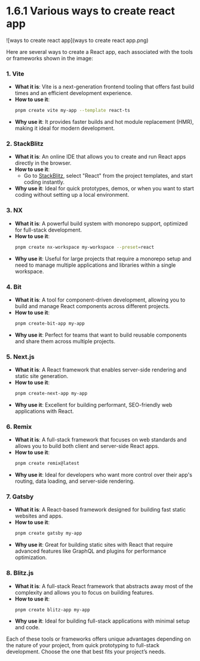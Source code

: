 # 1.6.1 Various ways to create react app

![ways to create react app](ways to create react app.png)

Here are several ways to create a React app, each associated with the tools or frameworks shown in the image:

### 1. **Vite**
- **What it is**: Vite is a next-generation frontend tooling that offers fast build times and an efficient development experience.
- **How to use it**:
  ```bash
  pnpm create vite my-app --template react-ts
  ```
- **Why use it**: It provides faster builds and hot module replacement (HMR), making it ideal for modern development.

### 2. **StackBlitz**
- **What it is**: An online IDE that allows you to create and run React apps directly in the browser.
- **How to use it**:
    - Go to [StackBlitz](https://stackblitz.com/), select "React" from the project templates, and start coding instantly.
- **Why use it**: Ideal for quick prototypes, demos, or when you want to start coding without setting up a local environment.

### 3. **NX**
- **What it is**: A powerful build system with monorepo support, optimized for full-stack development.
- **How to use it**:
  ```bash
  pnpm create nx-workspace my-workspace --preset=react
  ```
- **Why use it**: Useful for large projects that require a monorepo setup and need to manage multiple applications and libraries within a single workspace.

### 4. **Bit**
- **What it is**: A tool for component-driven development, allowing you to build and manage React components across different projects.
- **How to use it**:
  ```bash
  pnpm create-bit-app my-app
  ```
- **Why use it**: Perfect for teams that want to build reusable components and share them across multiple projects.

### 5. **Next.js**
- **What it is**: A React framework that enables server-side rendering and static site generation.
- **How to use it**:
  ```bash
  pnpm create-next-app my-app
  ```
- **Why use it**: Excellent for building performant, SEO-friendly web applications with React.

### 6. **Remix**
- **What it is**: A full-stack framework that focuses on web standards and allows you to build both client and server-side React apps.
- **How to use it**:
  ```bash
  pnpm create remix@latest
  ```
- **Why use it**: Ideal for developers who want more control over their app's routing, data loading, and server-side rendering.

### 7. **Gatsby**
- **What it is**: A React-based framework designed for building fast static websites and apps.
- **How to use it**:
  ```bash
  pnpm create gatsby my-app
  ```
- **Why use it**: Great for building static sites with React that require advanced features like GraphQL and plugins for performance optimization.

### 8. **Blitz.js**
- **What it is**: A full-stack React framework that abstracts away most of the complexity and allows you to focus on building features.
- **How to use it**:
  ```bash
  pnpm create blitz-app my-app
  ```
- **Why use it**: Ideal for building full-stack applications with minimal setup and code.

Each of these tools or frameworks offers unique advantages depending on the nature of your project, from quick prototyping to full-stack development. Choose the one that best fits your project’s needs.
